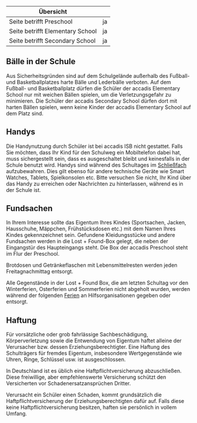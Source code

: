 | Übersicht | |
| --- | --- |
| Seite betrifft Preschool | ja |
| Seite betrifft Elementary School | ja |
| Seite betrifft Secondary School | ja |

## Bälle in der Schule 

Aus Sicherheitsgründen sind auf dem Schulgelände außerhalb des Fußball- und Basketballplatzes harte Bälle und Lederbälle verboten. Auf dem Fußball- und Basketballplatz dürfen die Schüler der accadis Elementary School nur mit weichen Bällen spielen, um die Verletzungsgefahr zu minimieren. Die Schüler der accadis Secondary School dürfen dort mit harten Bällen spielen, wenn keine Kinder der accadis Elementary School auf dem Platz sind.

## Handys 

Die Handynutzung durch Schüler ist bei accadis ISB nicht gestattet. Falls Sie möchten, dass Ihr Kind für den Schulweg ein Mobiltelefon dabei hat, muss sichergestellt sein, dass es ausgeschaltet bleibt und keinesfalls in der Schule benutzt wird. Handys sind während des Schultages im [Schließfach](/ISB-Eltern-wiki/de/Schlie%C3%9Ff%C3%A4cher "Schließfächer") aufzubewahren. Dies gilt ebenso für andere technische Geräte wie Smart Watches, Tablets, Spielkonsolen etc. Bitte versuchen Sie nicht, Ihr Kind über das Handy zu erreichen oder Nachrichten zu hinterlassen, während es in der Schule ist.

## Fundsachen 

In Ihrem Interesse sollte das Eigentum Ihres Kindes (Sportsachen, Jacken, Hausschuhe, Mäppchen, Frühstücksdosen etc.) mit dem Namen Ihres Kindes gekennzeichnet sein. Gefundene Kleidungsstücke und andere Fundsachen werden in die Lost + Found-Box gelegt, die neben der Eingangstür des Haupteingangs steht. Die Box der accadis Preschool steht im Flur der Preschool.

Brotdosen und Getränkeflaschen mit Lebensmittelresten werden jeden Freitagnachmittag entsorgt.

Alle Gegenstände in der Lost + Found Box, die am letzten Schultag vor den Winterferien, Osterferien und Sommerferien nicht abgeholt wurden, werden während der folgenden [Ferien](/ISB-Eltern-wiki/de/Ferienzeiten,_Feiertage_und_Br%C3%BCckentage "Ferienzeiten, Feiertage und Brückentage") an Hilfsorganisationen gegeben oder entsorgt.

## Haftung 

Für vorsätzliche oder grob fahrlässige Sachbeschädigung, Körperverletzung sowie die Entwendung von Eigentum haftet alleine der Verursacher bzw. dessen Erziehungsberechtigter. Eine Haftung des Schulträgers für fremdes Eigentum, insbesondere Wertgegenstände wie Uhren, Ringe, Schlüssel usw. ist ausgeschlossen.

In Deutschland ist es üblich eine Haftpflichtversicherung abzuschließen. Diese freiwillige, aber empfehlenswerte Versicherung schützt den Versicherten vor Schadenersatzansprüchen Dritter.

Verursacht ein Schüler einen Schaden, kommt grundsätzlich die Haftpflichtversicherung der Erziehungsberechtigten dafür auf. Falls diese keine Haftpflichtversicherung besitzen, haften sie persönlich in vollem Umfang.
